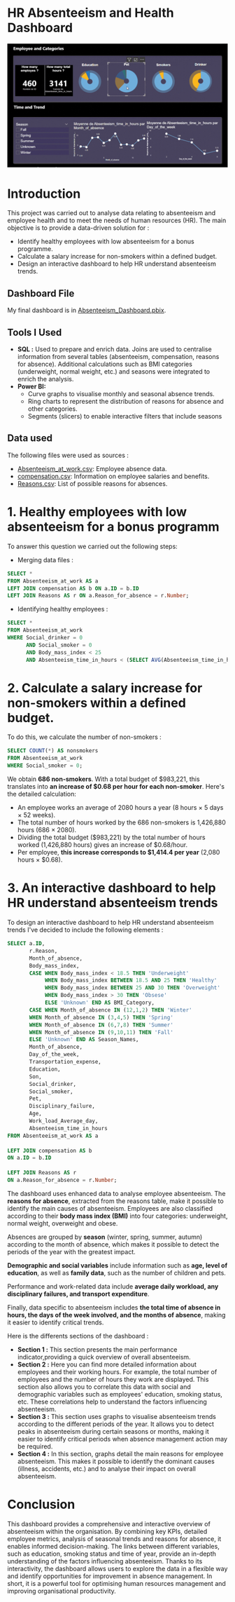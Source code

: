 
# **HR Absenteeism and Health Dashboard**

![Final_Dashboard.png](Final_Dashboard.gif)

# Introduction

This project was carried out to analyse data relating to absenteeism and employee health and to meet the needs of human resources (HR). The main objective is to provide a data-driven solution for :
 - Identify healthy employees with low absenteeism for a bonus programme.
 - Calculate a salary increase for non-smokers within a defined budget.
 - Design an interactive dashboard to help HR understand absenteeism trends.

## Dashboard File
My final dashboard is in [Absenteeism_Dashboard.pbix](Absenteeism_Dashboard.pbix).

## Tools I Used

- **SQL :** Used to prepare and enrich data. Joins are used to centralise information from several tables (absenteeism, compensation, reasons for absence). Additional calculations such as BMI categories (underweight, normal weight, etc.) and seasons were integrated to enrich the analysis.
- **Power BI:** 
    - Curve graphs to visualise monthly and seasonal absence trends.
    - Ring charts to represent the distribution of reasons for absence and other categories.
    - Segments (slicers) to enable interactive filters that include seasons

## Data used

The following files were used as sources :
- [Absenteeism_at_work.csv](Absenteeism_at_work.csv): Employee absence data.
- [compensation.csv](compensation.csv): Information on employee salaries and benefits.
- [Reasons.csv](Reasons.csv): List of possible reasons for absences.

# 1. Healthy employees with low absenteeism for a bonus programm

To answer this question we carried out the following steps: 

- Merging data files :

```sql
SELECT *
FROM Absenteeism_at_work AS a
LEFT JOIN compensation AS b ON a.ID = b.ID
LEFT JOIN Reasons AS r ON a.Reason_for_absence = r.Number;
```
- Identifying healthy employees :

```sql
SELECT *
FROM Absenteeism_at_work
WHERE Social_drinker = 0 
      AND Social_smoker = 0 
      AND Body_mass_index < 25 
      AND Absenteeism_time_in_hours < (SELECT AVG(Absenteeism_time_in_hours) FROM Absenteeism_at_work);
```

# 2. Calculate a salary increase for non-smokers within a defined budget.

To do this, we calculate the number of non-smokers : 

```sql
SELECT COUNT(*) AS nonsmokers
FROM Absenteeism_at_work
WHERE Social_smoker = 0;
```
We obtain **686 non-smokers**. With a total budget of $983,221, this translates into **an increase of $0.68 per hour for each non-smoker**.
Here's the detailed calculation:
- An employee works an average of 2080 hours a year (8 hours × 5 days × 52 weeks).
- The total number of hours worked by the 686 non-smokers is 1,426,880 hours (686 × 2080).
- Dividing the total budget ($983,221) by the total number of hours worked (1,426,880 hours) gives an increase of $0.68/hour.
- Per employee, **this increase corresponds to $1,414.4 per year** (2,080 hours × $0.68).

# 3. An interactive dashboard to help HR understand absenteeism trends

To design an interactive dashboard to help HR understand absenteeism trends I've decided to include the following elements : 

```sql
SELECT a.ID,
       r.Reason,
	   Month_of_absence,
	   Body_mass_index,
	   CASE WHEN Body_mass_index < 18.5 THEN 'Underweight'
			WHEN Body_mass_index BETWEEN 18.5 AND 25 THEN 'Healthy'
			WHEN Body_mass_index BETWEEN 25 AND 30 THEN 'Overweight'
			WHEN Body_mass_index > 30 THEN 'Obsese'
			ELSE 'Unknown' END AS BMI_Category,
	   CASE WHEN Month_of_absence IN (12,1,2) THEN 'Winter'
	   WHEN Month_of_absence IN (3,4,5) THEN 'Spring'
	   WHEN Month_of_absence IN (6,7,8) THEN 'Summer'
	   WHEN Month_of_absence IN (9,10,11) THEN 'Fall'
	   ELSE 'Unknown' END AS Season_Names,
	   Month_of_absence,
	   Day_of_the_week,
	   Transportation_expense,
	   Education,
	   Son,
	   Social_drinker,
	   Social_smoker,
	   Pet,
	   Disciplinary_failure,
	   Age,
	   Work_load_Average_day,
	   Absenteeism_time_in_hours
FROM Absenteeism_at_work AS a

LEFT JOIN compensation AS b
ON a.ID = b.ID

LEFT JOIN Reasons AS r 
ON a.Reason_for_absence = r.Number;
```

The dashboard uses enhanced data to analyse employee absenteeism. The **reasons for absence**, extracted from the reasons table, make it possible to identify the main causes of absenteeism. Employees are also classified according to their **body mass index (BMI)** into four categories: underweight, normal weight, overweight and obese.

Absences are grouped by **season** (winter, spring, summer, autumn) according to the month of absence, which makes it possible to detect the periods of the year with the greatest impact.

**Demographic and social variables** include information such as **age, level of education**, as well as **family data**, such as the number of children and pets.

Performance and work-related data include **average daily workload, any disciplinary failures, and transport expenditure**.

Finally, data specific to absenteeism includes **the total time of absence in hours, the days of the week involved, and the months of absence**, making it easier to identify critical trends.

Here is the differents sections of the dashboard : 

- **Section 1 :** This section presents the main performance indicator,providing a quick overview of overall absenteeism.
- **Section 2 :** Here you can find more detailed information about employees and their working hours. For example, the total number of employees and the number of hours they work are displayed. This section also allows you to correlate this data with social and demographic variables such as employees' education, smoking status, etc. These correlations help to understand the factors influencing absenteeism.
- **Section 3 :** This section uses graphs to visualise absenteeism trends according to the different periods of the year. It allows you to detect peaks in absenteeism during certain seasons or months, making it easier to identify critical periods when absence management action may be required.
- **Section 4 :** In this section, graphs detail the main reasons for employee absenteeism. This makes it possible to identify the dominant causes (illness, accidents, etc.) and to analyse their impact on overall absenteeism.


# Conclusion

This dashboard provides a comprehensive and interactive overview of absenteeism within the organisation. By combining key KPIs, detailed employee metrics, analysis of seasonal trends and reasons for absence, it enables informed decision-making. The links between different variables, such as education, smoking status and time of year, provide an in-depth understanding of the factors influencing absenteeism. Thanks to its interactivity, the dashboard allows users to explore the data in a flexible way and identify opportunities for improvement in absence management. In short, it is a powerful tool for optimising human resources management and improving organisational productivity.
